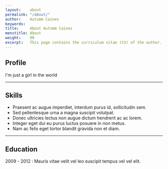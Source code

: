 ```yaml
---
layout:    about
permalink: "/about/"
author:    Autumm Caines
keywords:  
title:     About Autumm Caines
menutitle: About
weight:    90
excerpt:   This page contains the curriculum vitae (CV) of the author.
---
```


## Profile

I'm just a girl in the world 

---

## Skills

- Praesent ac augue imperdiet, interdum purus id, sollicitudin sem.
- Sed pellentesque urna a magna suscipit volutpat.
- Donec ultricies lectus non augue dictum hendrerit ac ac lorem.
- Integer eget dui eu purus luctus posuere in non metus.
- Nam ac felis eget tortor blandit gravida non et diam.

---

## Education

2009 - 2012
: Mauris vitae velit vel leo suscipit tempus vel vel elit.
